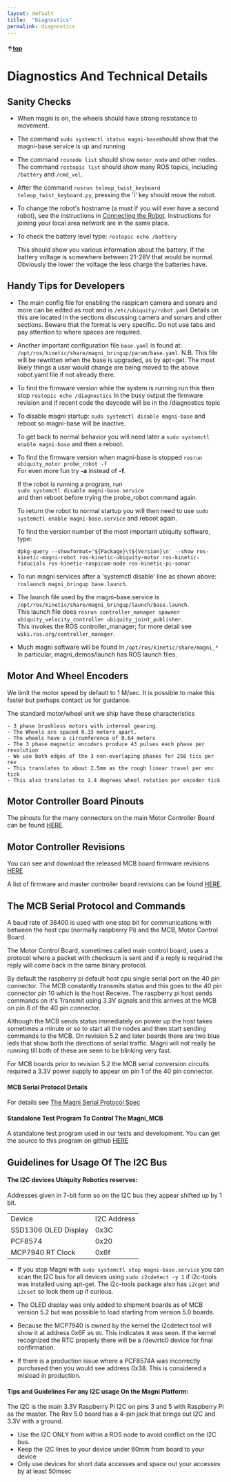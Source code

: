 ```yaml
---
layout: default
title:  "Diagnostics"
permalink: diagnostics
---
```

#### &uarr;[top](https://ubiquityrobotics.github.io/learn/)

# Diagnostics And Technical Details

## Sanity Checks
* When magni is on, the wheels should have strong resistance to movement.  

* The command `sudo systemctl status magni-base`should show that the magni-base service is up and running

* The command `rosnode list` should show `motor_node` and other nodes. The command `rostopic list` should show many ROS topics, including `/battery` and `/cmd_vel`.

* After the command `rosrun teleop_twist_keyboard teleop_twist_keyboard.py`, pressing the 'i' key should move the robot.

* To change the robot's hostname (a must if you will ever have a second robot), see the instructions in [Connecting the Robot](connect_network).
Instructions for joining your local area network are in the same place.


* To check the battery level type: `rostopic echo /battery`

  This should show you various information about the battery. If the battery voltage is somewhere between 21-28V that would be normal. Obviously the lower the voltage the less charge the batteries have.

## Handy Tips for Developers

* The main config file for enabling the raspicam camera and sonars and more can be edited as root and is `/etc/ubiquity/robot.yaml`  Details on this are located in the sections discussing camera and sonars and other sections. Beware that the format is very specific. Do not use tabs and pay attention to where spaces are required.

* Another important configuration file `base.yaml` is found at: `/opt/ros/kinetic/share/magni_bringup/param/base.yaml`. N.B. This file will be rewritten when the base is upgraded, as by apt=get.  The most likely things a user would change are being moved to the above robot.yaml file if not already there.

* To find the firmware version while the system is running run this then stop
    `rostopic echo /diagnostics`
  In the busy output the firmware revision and if recent code the daycode will be in the /diagnostics topic

* To disable magni startup: `sudo systemctl disable magni-base` and reboot so magni-base will be inactive.

    To get back to normal behavior you will need later a `sudo systemctl enable magni-base` and then a reboot.   

* To find the firmware version when  magni-base is stopped
    `rosrun ubiquity_motor probe_robot -f`  
    For even more fun try **-a** instead of **-f**.

    If the robot is running a program, run  
    `sudo systemctl disable magni-base.service`  
    and then reboot before trying the probe_robot command again.

    To return the robot to normal startup you will then need to use   `sudo systemctl enable magni-base.service` and reboot again.  

    To find the version number of the most important ubiquity software, type:

    `dpkg-query --showformat='${Package}\t${Version}\n' --show ros-kinetic-magni-robot ros-kinetic-ubiquity-motor ros-kinetic-fiducials ros-kinetic-raspicam-node ros-kinetic-pi-sonar`

*  To run magni services after a 'systemctl disable' line as shown above:    `roslaunch magni_bringup base.launch`.

* The launch file used by the magni-base.service is `/opt/ros/kinetic/share/magni_bringup/launch/base.launch`.  
This launch file does `rosrun controller_manager spawner ubiquity_velocity_controller ubiquity_joint_publisher`.  
This invokes the ROS controller_manager; for more detail see `wiki.ros.org/controller_manager`.

* Much magni software will be found in ```/opt/ros/kinetic/share/magni_*``` In particular, magni_demos/launch has ROS launch files.

## Motor And Wheel Encoders

We limit the motor speed by default to 1 M/sec.  It is possible to make this faster but perhaps contact us for guidance.

The standard motor/wheel unit we ship have these characteristics

    - 3 phase brushless motors with internal gearing.
    - The Wheels are spaced 0.33 meters apart.
    - The wheels have a circumference of 0.64 meters
    - The 3 phase magnetic encoders produce 43 pulses each phase per revolution
    - We use both edges of the 3 non-overlaping phases for 258 tics per rev
    - This translates to about 2.5mm as the rough linear travel per enc tick
    - This also translates to 1.4 degrees wheel rotation per encoder tick

## Motor Controller Board Pinouts

The pinouts for the many connectors on the main Motor Controller Board can be found [HERE](https://learn.ubiquityrobotics.com/Magni_MCB_pinout.pdf).

## Motor Controller Revisions

You can see and download the released MCB board firmware revisions [HERE](https://learn.ubiquityrobotics.com/firmware-upgrade)

A list of firmware and master controller board revisions can be found [HERE](https://github.com/UbiquityRobotics/ubiquity_motor/blob/kinetic-devel/Firmware_and_Hardware_Revisions.md).

## The MCB Serial Protocol and Commands
A baud rate of 38400 is used with one stop bit for communications with between the host cpu (normally raspberry Pi) and the MCB, Motor Control Board.

The Motor Control Board, sometimes called main control board, uses a protocol where a packet with checksum is sent and if a reply is required the reply will come back in the same binary protocol.

By default the raspberry pi default host cpu single serial port on the 40 pin connector.  The MCB constantly transmits status and this goes to the 40 pin connector pin 10 which is the host Receive.  The raspberry pi host sends commands on it's Transmit using 3.3V signals and this arrives at the MCB on pin 8 of the 40 pin connector.

Although the MCB sends status immediately on power up the host takes sometimes a minute or so to start all the nodes and then start sending commands to the MCB.  On revision 5.2 and later boards there are two blue leds that show both the directions of serial traffic.  Magni will not really be running till both of these are seen to be blinking very fast.

For MCB boards prior to revision 5.2 the MCB serial conversion circuits required a 3.3V power supply to appear on pin 1 of the 40 pin connector.

#### MCB Serial Protocol Details
For details see  [The Magni Serial Protocol Spec](https://github.com/UbiquityRobotics/ubiquity_motor/blob/indigo-devel/Serial_Protocol.md)

#### Standalone Test Program To Control The Magni_MCB
A standalone test program used in our tests and development.  You can get the source to this program on github  [HERE](https://github.com/UbiquityRobotics/ubiquity_motor/blob/kinetic-devel/scripts/test_motor_board.py)

## Guidelines for Usage Of The I2C Bus
#### The I2C devices Ubiquity Robotics reserves:
Addresses given in 7-bit form so on the I2C bus they appear shifted up by 1 bit.

| | |
|---|---|
|Device| I2C Address|
|SSD1306 OLED Display|0x3C
|PCF8574|0x20|
|MCP7940 RT Clock|0x6f|

 * If you stop Magni with `sudo systemctl stop magni-base.service` you can scan the I2C bus for all devices using `sudo i2cdetect -y 1` if i2c-tools was installed using apt-get. The i2c-tools package also has `i2cget` and `i2cset` so look them up if curious.

 * The OLED display was only added to shipment boards as of MCB version 5.2 but was possible to load starting from version 5.0 boards.

* Because the MCP7940 is owned by the kernel the i2cdetect tool will show it at address 0x6F as  ```UU```.  This indicates it was seen.  If the kernel recognized the RTC properly there will be a  /dev/rtc0 device for final confirmation.

* If there is a production issue where a PCF8574A was incorrectly purchased then you would see address 0x38.  This is considered a misload in production.


#### Tips and Guidelines For any I2C usage On the Magni Platform:
The I2C is the main 3.3V Raspberry Pi I2C on pins 3 and 5 with Raspberry Pi as the master.
The Rev 5.0 board has a 4-pin jack that brings out I2C and 3.3V with a ground.

* Use the I2C ONLY from within a ROS node to avoid conflict on the I2C bus.
* Keep the I2C lines to your device under 60mm from board to your device
* Only use devices for short data accesses and space out your accesses by at least 50msec
